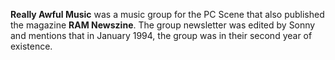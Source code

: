 **Really Awful Music** was a music group for the PC Scene that also published the magazine **RAM Newszine**. The group newsletter was edited by Sonny and mentions that in January 1994, the group was in their second year of existence.
